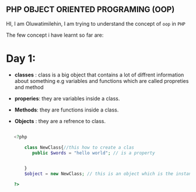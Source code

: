 ## PHP OBJECT ORIENTED PROGRAMING (OOP)

HI, I am Oluwatimilehin, I am trying to understand the concept of `oop` in `PHP`

The few concept i have learnt so far are:

# Day 1:

- **classes** : class is a big object that contains a lot of diffrent information about something e.g variables and functions which are called propreties and method

- **properies**: they are variables inside a class.

- **Methods**: they are functions inside a class.

- **Objects** : they are a refrence to class.
 ```php
 
    <?php

        class NewClass{//this how to create a clas
           public $words = "hello world"; // is a property


        }
        $object = new NewClass; // this is an object which is the instance or refrence of a class

    ?>

 
 ```


